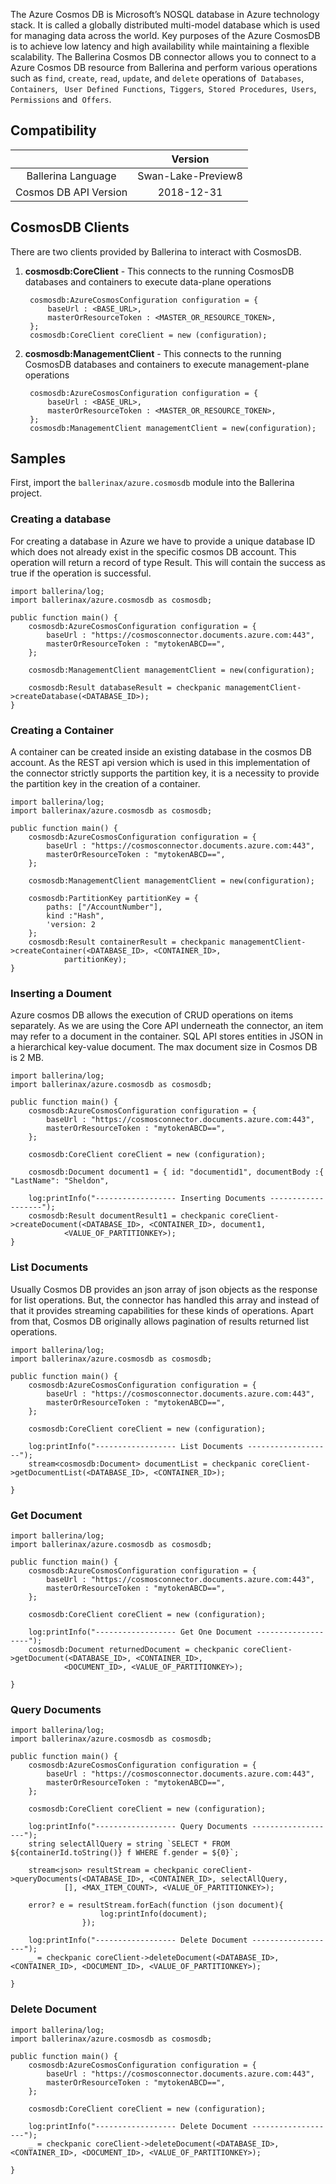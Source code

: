 The Azure Cosmos DB is Microsoft’s  NOSQL  database in Azure technology stack. It is called a globally distributed 
multi-model database which  is used for managing data across the world. Key purposes of the Azure CosmosDB is to achieve 
low latency and high availability while maintaining a flexible scalability. 
The Ballerina Cosmos DB connector allows you to connect to a Azure Cosmos DB resource from Ballerina and perform various 
operations such as `find`, `create`, `read`, `update`, and `delete` operations of` Databases`,` Containers`,
` User Defined Functions`,` Tiggers`,` Stored Procedures`,` Users`,` Permissions` and` Offers`. 

## Compatibility

|                           |    Version                  |
|:-------------------------:|:---------------------------:|
| Ballerina Language        | Swan-Lake-Preview8          |
| Cosmos DB API Version     | 2018-12-31                  |

## CosmosDB Clients

There are two clients provided by Ballerina to interact with CosmosDB.

1. **cosmosdb:CoreClient** - This connects to the running CosmosDB databases and containers to execute data-plane 
operations 

   ```ballerina
    cosmosdb:AzureCosmosConfiguration configuration = {
        baseUrl : <BASE_URL>,
        masterOrResourceToken : <MASTER_OR_RESOURCE_TOKEN>,
    };
    cosmosdb:CoreClient coreClient = new (configuration);
   ```
2. **cosmosdb:ManagementClient** - This connects to the running CosmosDB databases and containers to execute management-plane 
operations 

   ```ballerina
    cosmosdb:AzureCosmosConfiguration configuration = {
        baseUrl : <BASE_URL>,
        masterOrResourceToken : <MASTER_OR_RESOURCE_TOKEN>,
    };
    cosmosdb:ManagementClient managementClient = new(configuration);
   ```

## Samples 
First, import the `ballerinax/azure.cosmosdb` module into the Ballerina project.

### Creating a database
For creating a database in Azure we have to provide a unique database ID which does not already exist in the specific 
cosmos DB account. This operation will return a record of type Result. This will contain the success as true if the 
operation is successful.

```ballerina
import ballerina/log;
import ballerinax/azure.cosmosdb as cosmosdb;

public function main() {
    cosmosdb:AzureCosmosConfiguration configuration = {
        baseUrl : "https://cosmosconnector.documents.azure.com:443",
        masterOrResourceToken : "mytokenABCD==",
    };

    cosmosdb:ManagementClient managementClient = new(configuration);

    cosmosdb:Result databaseResult = checkpanic managementClient->createDatabase(<DATABASE_ID>);
}
```

### Creating a Container
A container can be created inside an existing database in the cosmos DB account. As the REST api version which is used 
in this implementation of the connector strictly supports the partition key, it is a necessity to provide the 
partition key in the creation of a container. 

```ballerina
import ballerina/log;
import ballerinax/azure.cosmosdb as cosmosdb;

public function main() {
    cosmosdb:AzureCosmosConfiguration configuration = {
        baseUrl : "https://cosmosconnector.documents.azure.com:443",
        masterOrResourceToken : "mytokenABCD==",
    };

    cosmosdb:ManagementClient managementClient = new(configuration);

    cosmosdb:PartitionKey partitionKey = {
        paths: ["/AccountNumber"],
        kind :"Hash",
        'version: 2
    };
    cosmosdb:Result containerResult = checkpanic managementClient->createContainer(<DATABASE_ID>, <CONTAINER_ID>, 
            partitionKey);
}
```
### Inserting a Doument
Azure cosmos DB allows the execution of  CRUD operations on items separately. As we are using the Core API underneath 
the connector, an item may refer to a document in the container. SQL API stores entities in JSON in a hierarchical 
key-value document.  The max document size in Cosmos DB is 2 MB.

```ballerina
import ballerina/log;
import ballerinax/azure.cosmosdb as cosmosdb;

public function main() {
    cosmosdb:AzureCosmosConfiguration configuration = {
        baseUrl : "https://cosmosconnector.documents.azure.com:443",
        masterOrResourceToken : "mytokenABCD==",
    };

    cosmosdb:CoreClient coreClient = new (configuration);

    cosmosdb:Document document1 = { id: "documentid1", documentBody :{ "LastName": "Sheldon", 

    log:printInfo("------------------ Inserting Documents -------------------");
    cosmosdb:Result documentResult1 = checkpanic coreClient->createDocument(<DATABASE_ID>, <CONTAINER_ID>, document1, 
            <VALUE_OF_PARTITIONKEY>); 
}
```
### List Documents
Usually Cosmos DB provides an json array of json objects as the response for list operations. But, the connector 
has handled this array and instead of that it provides streaming capabilities for these kinds of operations. Apart from 
that, Cosmos DB originally allows pagination of results returned list operations.

```ballerina
import ballerina/log;
import ballerinax/azure.cosmosdb as cosmosdb;

public function main() {
    cosmosdb:AzureCosmosConfiguration configuration = {
        baseUrl : "https://cosmosconnector.documents.azure.com:443",
        masterOrResourceToken : "mytokenABCD==",
    };

    cosmosdb:CoreClient coreClient = new (configuration);

    log:printInfo("------------------ List Documents -------------------");
    stream<cosmosdb:Document> documentList = checkpanic coreClient->getDocumentList(<DATABASE_ID>, <CONTAINER_ID>);

}
```
### Get Document

```ballerina
import ballerina/log;
import ballerinax/azure.cosmosdb as cosmosdb;

public function main() {
    cosmosdb:AzureCosmosConfiguration configuration = {
        baseUrl : "https://cosmosconnector.documents.azure.com:443",
        masterOrResourceToken : "mytokenABCD==",
    };

    cosmosdb:CoreClient coreClient = new (configuration);

    log:printInfo("------------------ Get One Document -------------------");
    cosmosdb:Document returnedDocument = checkpanic coreClient->getDocument(<DATABASE_ID>, <CONTAINER_ID>, 
            <DOCUMENT_ID>, <VALUE_OF_PARTITIONKEY>);

}
```

### Query Documents

```ballerina
import ballerina/log;
import ballerinax/azure.cosmosdb as cosmosdb;

public function main() {
    cosmosdb:AzureCosmosConfiguration configuration = {
        baseUrl : "https://cosmosconnector.documents.azure.com:443",
        masterOrResourceToken : "mytokenABCD==",
    };

    cosmosdb:CoreClient coreClient = new (configuration);

    log:printInfo("------------------ Query Documents -------------------");
    string selectAllQuery = string `SELECT * FROM ${containerId.toString()} f WHERE f.gender = ${0}`;

    stream<json> resultStream = checkpanic coreClient->queryDocuments(<DATABASE_ID>, <CONTAINER_ID>, selectAllQuery, 
            [], <MAX_ITEM_COUNT>, <VALUE_OF_PARTITIONKEY>);

    error? e = resultStream.forEach(function (json document){
                    log:printInfo(document);
                });    

    log:printInfo("------------------ Delete Document -------------------");
    _ = checkpanic coreClient->deleteDocument(<DATABASE_ID>, <CONTAINER_ID>, <DOCUMENT_ID>, <VALUE_OF_PARTITIONKEY>);

}
```

### Delete Document

```ballerina
import ballerina/log;
import ballerinax/azure.cosmosdb as cosmosdb;

public function main() {
    cosmosdb:AzureCosmosConfiguration configuration = {
        baseUrl : "https://cosmosconnector.documents.azure.com:443",
        masterOrResourceToken : "mytokenABCD==",
    };

    cosmosdb:CoreClient coreClient = new (configuration);

    log:printInfo("------------------ Delete Document -------------------");
    _ = checkpanic coreClient->deleteDocument(<DATABASE_ID>, <CONTAINER_ID>, <DOCUMENT_ID>, <VALUE_OF_PARTITIONKEY>);

}
```